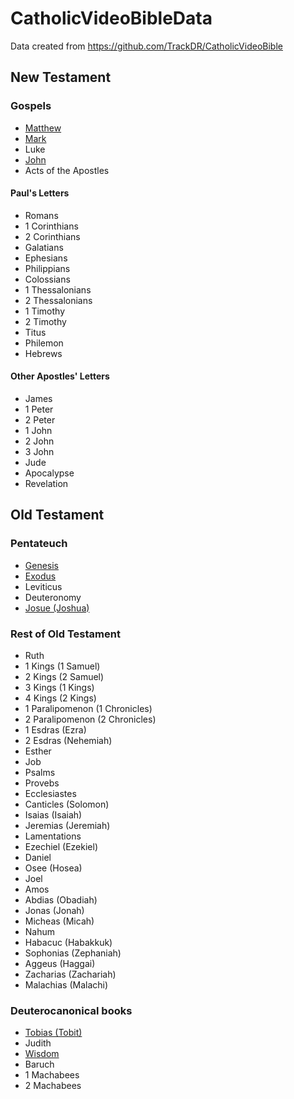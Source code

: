 # CatholicVideoBibleData

Data created from https://github.com/TrackDR/CatholicVideoBible

## New Testament

### Gospels
- [Matthew](NT/Matthew)
- [Mark](NT/Mark)
- Luke 
- [John](NT/John)
- Acts of the Apostles

#### Paul's Letters
- Romans
- 1 Corinthians
- 2 Corinthians
- Galatians
- Ephesians
- Philippians
- Colossians
- 1 Thessalonians
- 2 Thessalonians
- 1 Timothy
- 2 Timothy
- Titus
- Philemon
- Hebrews

#### Other Apostles' Letters
- James
- 1 Peter
- 2 Peter
- 1 John
- 2 John
- 3 John
- Jude
- Apocalypse
- Revelation

## Old Testament

### Pentateuch
- [Genesis](OT/Genesis)
- [Exodus](OT/Exodus)
- Leviticus
- Deuteronomy
- [Josue (Joshua)](OT/Josue)

### Rest of Old Testament
- Ruth
- 1 Kings (1 Samuel)
- 2 Kings (2 Samuel)
- 3 Kings (1 Kings)
- 4 Kings (2 Kings)
- 1 Paralipomenon (1 Chronicles)
- 2 Paralipomenon (2 Chronicles)
- 1 Esdras (Ezra)
- 2 Esdras (Nehemiah)
- Esther
- Job
- Psalms
- Provebs
- Ecclesiastes
- Canticles (Solomon)
- Isaias (Isaiah)
- Jeremias (Jeremiah)
- Lamentations
- Ezechiel (Ezekiel)
- Daniel
- Osee (Hosea)
- Joel
- Amos
- Abdias (Obadiah)
- Jonas (Jonah)
- Micheas (Micah)
- Nahum
- Habacuc (Habakkuk)
- Sophonias (Zephaniah)
- Aggeus (Haggai)
- Zacharias (Zachariah)
- Malachias (Malachi)

### Deuterocanonical books
- [Tobias (Tobit)](OT/Tobias)
- Judith
- [Wisdom](OT/Wisdom)
- Baruch
- 1 Machabees
- 2 Machabees
